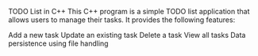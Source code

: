 TODO List in C++
This C++ program is a simple TODO list application that allows users to manage their tasks. It provides the following features:

Add a new task
Update an existing task
Delete a task
View all tasks
Data persistence using file handling
